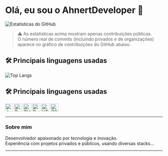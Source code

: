 # Olá, eu sou o AhnertDeveloper 👋

![Estatísticas do GitHub](https://github-readme-stats.vercel.app/api?username=AhnertDeveloper&show_icons=true&theme=radical&count_private=true)

> ⚠️ As estatísticas acima mostram apenas contribuições públicas.  
> O número real de commits (incluindo privados e de organizações) aparece no gráfico de contribuições do GitHub abaixo.


## 🛠️ Principais linguagens usadas

![Top Langs](https://github-readme-stats.vercel.app/api/top-langs/?username=AhnertDeveloper&layout=compact&hide_title=true&theme=radical)

## 🛠️ Principais linguagens usadas

<img src="https://cdn.jsdelivr.net/gh/devicons/devicon/icons/javascript/javascript-original.svg" width="25" title="JavaScript" />
<img src="https://cdn.jsdelivr.net/gh/devicons/devicon/icons/python/python-original.svg" width="25" title="Python" />
<img src="https://cdn.jsdelivr.net/gh/devicons/devicon/icons/php/php-original.svg" width="25" title="PHP" />
<img src="https://cdn.jsdelivr.net/gh/devicons/devicon/icons/docker/docker-original.svg" width="25" title="Docker" />
<img src="https://cdn.jsdelivr.net/gh/devicons/devicon/icons/html5/html5-original.svg" width="25" title="HTML" />
<img src="https://cdn.jsdelivr.net/gh/devicons/devicon/icons/css3/css3-original.svg" width="25" title="CSS" />

---

### Sobre mim

Desenvolvedor apaixonado por tecnologia e inovação.  
Experiência com projetos privados e públicos, usando diversas stacks...

---

